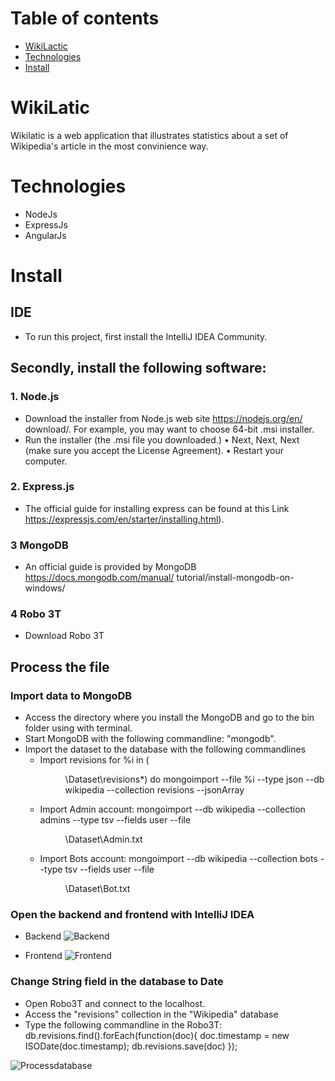 # Table of contents
* [WikiLactic](README.md#wikilatic)
* [Technologies](README.md#technologies)
* [Install](README.md#install)

# WikiLatic
Wikilatic is a web application that illustrates statistics about a set of Wikipedia's article in the most convinience way.

# Technologies
* NodeJs
* ExpressJs
* AngularJs

# Install

## IDE
- To run this project, first install the IntelliJ IDEA Community.

## Secondly, install the following software:
### 1. Node.js 
- Download the installer from Node.js web site https://nodejs.org/en/ download/. For example, you may want to choose 64-bit .msi installer.
- Run the installer (the .msi file you downloaded.) • Next, Next, Next (make sure you accept the License Agreement). • Restart your computer.

### 2. Express.js
- The official guide for installing express can be found at this Link https://expressjs.com/en/starter/installing.html).

### 3 MongoDB
- An official guide is provided by MongoDB https://docs.mongodb.com/manual/ tutorial/install-mongodb-on-windows/

### 4 Robo 3T
- Download Robo 3T

## Process the file
### Import data to MongoDB
- Access the directory where you install the MongoDB and go to the bin folder using with terminal.
- Start MongoDB with the following commandline: "mongodb".
- Import the dataset to the database with the following commandlines
    + Import revisions for %i in (<Dir where you put the dataset>\Dataset\revisions\*) do mongoimport --file %i --type json --db wikipedia --collection revisions --jsonArray
    + Import Admin account: mongoimport --db wikipedia --collection admins --type tsv --fields user --file <Dir where you put the dataset>\Dataset\Admin.txt
    + Import Bots account: mongoimport --db wikipedia --collection bots --type tsv --fields user --file <Dir where you put the dataset>\Dataset\Bot.txt
  
### Open the backend and frontend with IntelliJ IDEA
- Backend
![Backend](https://github.com/Jordan-Ly/WikiLatic/blob/master/image/backend.png)

- Frontend
![Frontend](https://github.com/Jordan-Ly/WikiLatic/blob/master/image/frontend.png)

### Change String field in the database to Date
- Open Robo3T and connect to the localhost.
- Access the "revisions" collection in the "Wikipedia" database
- Type the following commandline in the Robo3T: db.revisions.find().forEach(function(doc){ doc.timestamp = new ISODate(doc.timestamp); db.revisions.save(doc)
});

![Processdatabase](https://github.com/Jordan-Ly/WikiLatic/blob/master/image/Processdatabase.png)


